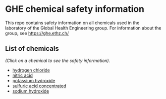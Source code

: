 # GHE chemical safety information

This repo contains safety information on all chemicals used in the laboratory of the Global Health Engineering group. For information about the group, see https://ghe.ethz.ch/

## List of chemicals

*(Click on a chemical to see the safety information).*

- [hydrogen chloride](chemicals/HYDROGEN_CHLORIDE_7647-01-0.md)
- [nitric acid](chemicals/NITRIC_ACID_7697-37-2.md)
- [potassium hydroxide](POTASSIUM_HYDROXIDE_1310-58-3.md)
- [sulfuric acid concentrated](chemicals/SULFURIC_ACID_CONCENTRATED_7664-93-9.md)
- [sodium hydroxide](SODIUM_HYDROXIDE_1310-73-2.md)
